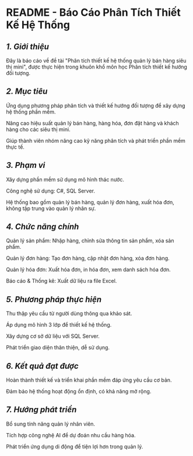 # README - Báo Cáo Phân Tích Thiết Kế Hệ Thống

## ***1. Giới thiệu***

Đây là báo cáo về đề tài "Phân tích thiết kế hệ thống quản lý bán hàng siêu thị mini", được thực hiện trong khuôn khổ môn học Phân tích thiết kế hướng đối tượng.

## ***2. Mục tiêu***

Ứng dụng phương pháp phân tích và thiết kế hướng đối tượng để xây dựng hệ thống phần mềm.

Nâng cao hiệu suất quản lý bán hàng, hàng hóa, đơn đặt hàng và khách hàng cho các siêu thị mini.

Giúp thành viên nhóm nâng cao kỹ năng phân tích và phát triển phần mềm thực tế.

## ***3. Phạm vi***

Xây dựng phần mềm sử dụng mô hình thác nước.

Công nghệ sử dụng: C#, SQL Server.

Hệ thống bao gồm quản lý bán hàng, quản lý đơn hàng, xuất hóa đơn, không tập trung vào quản lý nhân sự.

## ***4. Chức năng chính***

Quản lý sản phẩm: Nhập hàng, chỉnh sửa thông tin sản phẩm, xóa sản phẩm.

Quản lý đơn hàng: Tạo đơn hàng, cập nhật đơn hàng, xóa đơn hàng.

Quản lý hóa đơn: Xuất hóa đơn, in hóa đơn, xem danh sách hóa đơn.

Báo cáo & Thống kê: Xuất dữ liệu ra file Excel.

## ***5. Phương pháp thực hiện***

Thu thập yêu cầu từ người dùng thông qua khảo sát.

Áp dụng mô hình 3 lớp để thiết kế hệ thống.

Xây dựng cơ sở dữ liệu với SQL Server.

Phát triển giao diện thân thiện, dễ sử dụng.

## ***6. Kết quả đạt được***

Hoàn thành thiết kế và triển khai phần mềm đáp ứng yêu cầu cơ bản.

Đảm bảo hệ thống hoạt động ổn định, có khả năng mở rộng.

## ***7. Hướng phát triển***

Bổ sung tính năng quản lý nhân viên.

Tích hợp công nghệ AI để dự đoán nhu cầu hàng hóa.

Phát triển ứng dụng di động để tiện lợi hơn trong quản lý.

